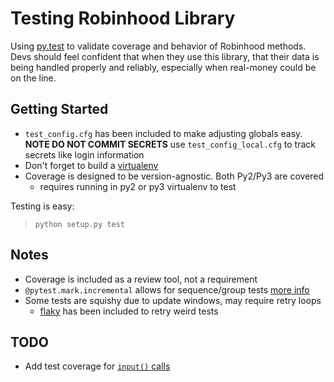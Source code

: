 # Testing Robinhood Library

Using [py.test](http://doc.pytest.org/en/latest/contents.html) to validate coverage and behavior of Robinhood methods.  Devs should feel confident that when they use this library, that their data is being handled properly and reliably, especially when real-money could be on the line.

## Getting Started

* `test_config.cfg` has been included to make adjusting globals easy.  **NOTE DO NOT COMMIT SECRETS** use `test_config_local.cfg` to track secrets like login information
* Don't forget to build a [virtualenv](http://docs.python-guide.org/en/latest/dev/virtualenvs/)
* Coverage is designed to be version-agnostic.  Both Py2/Py3 are covered 
    * requires running in py2 or py3 virtualenv to test

Testing is easy:
> `python setup.py test`

## Notes

* Coverage is included as a review tool, not a requirement
* `@pytest.mark.incremental` allows for sequence/group tests [more info](http://doc.pytest.org/en/latest/example/simple.html#incremental-testing-test-steps)
* Some tests are squishy due to update windows, may require retry loops
    * [flaky](https://pypi.python.org/pypi/flaky) has been included to retry weird tests

## TODO

* Add test coverage for [`input()` calls](http://stackoverflow.com/a/35851524)